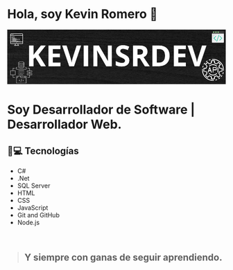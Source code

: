
# Hola, soy Kevin Romero 👋
![KEVINSRDEV](https://github.com/KevinSRDev/KevinSRDev/blob/main/KEVINSRDEV.png)

# **Soy Desarrollador de Software | Desarrollador Web.**
<!--
**KevinSRDev/KevinSRDev** is a ✨ _special_ ✨ repository because its `README.md` (this file) appears on your GitHub profile.

Here are some ideas to get you started:

- 🔭 I’m currently working on ...
- 🌱 I’m currently learning ...
- 👯 I’m looking to collaborate on ...
- 🤔 I’m looking for help with ...
- 💬 Ask me about ...
- 📫 How to reach me: ...
- 😄 Pronouns: ...
- ⚡ Fun fact: ...
-->
  
## 👾💻 Tecnologías
+ C#
+ .Net
+ SQL Server
+ HTML
+ CSS
+ JavaScript
+ Git and GitHub
+ Node.js
<br/>

>## Y siempre con ganas de seguir aprendiendo.
